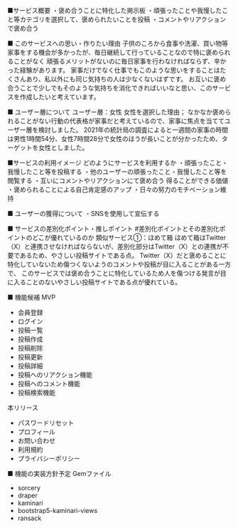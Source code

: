 ■サービス概要
・褒め合うことに特化した掲示板
・頑張ったことや我慢したこと等カテゴリを選択して、褒められたいことを投稿
・コメントやリアクションで褒め合う

■ このサービスへの思い・作りたい理由
子供のころから食事や洗濯、買い物等家事をする機会が多かったが、毎日継続して行っていることなので特に褒められることがなく
頑張るメリットがないのに毎日家事を行わなければならず、辛かった経験があります。
家事だけでなく仕事でもこのような思いをすることはたくさんあり、私以外にも同じ気持ちの人は少なくないはずです。
お互いに褒め合うことで少しでもそのような気持ちを消化できればいいなと思い、このサービスを作成したいと考えています。

■ ユーザー層について
ユーザー層：女性
女性を選択した理由；
なかなか褒められることがない行動の代表格が家事だと考えているので、家事に焦点を当ててユーザー層を検討しました。
2021年の統計局の調査によると一週間の家事の時間は男性1時間54分、女性7時間28分で女性のほうが長いことが分かったため、ターゲットを女性としました。

■サービスの利用イメージ
どのようにサービスを利用するか
・頑張ったこと・我慢したこと等を投稿する
・他のユーザーの頑張ったこと・我慢したこと等を閲覧する
・互いにコメントやリアクションにて褒め合う
得ることができる価値
・褒められることによる自己肯定感のアップ
・日々の努力のモチベーション維持

■ ユーザーの獲得について
・SNSを使用して宣伝する

■ サービスの差別化ポイント・推しポイント
#差別化ポイントとその差別化ポイントのどこが優れているのか
類似サービス①：ほめて箱
ほめて箱はTwitter（X）と連携させなければならないが、差別化部分はTwitter（X）との連携が不要であるため、やさしい投稿サイトである点。
Twitter（X）だと褒めることに特化していないため傷つくないようのコメントや投稿が目に入ることがある一方で、
このサービスでは褒め合うことに特化しているため人を傷つける発言が目に入ることのないやさしい投稿サイトである点が優れている。

■ 機能候補
MVP
* 会員登録
* ログイン
* 投稿一覧
* 投稿作成
* 投稿削除
* 投稿更新
* 投稿詳細
* 投稿へのリアクション機能
* 投稿へのコメント機能
* 投稿検索機能

本リリース
* パスワードリセット
* プロフィール
* お問い合わせ
* 利用規約
* プライバシーポリシー

■ 機能の実装方針予定
Gemファイル
* sorcery
* draper
* kaminari
* bootstrap5-kaminari-views
* ransack
